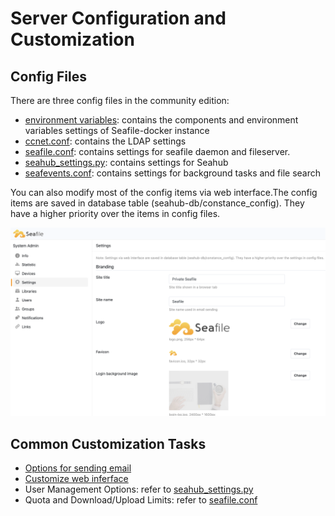# Server Configuration and Customization

## Config Files

There are three config files in the community edition:

* [environment variables](env.md): contains the components and environment variables settings of Seafile-docker instance
* [ccnet.conf](ccnet-conf.md): contains the LDAP settings
* [seafile.conf](seafile-conf.md): contains settings for seafile daemon and fileserver.
* [seahub_settings.py](seahub_settings_py.md): contains settings for Seahub
* [seafevents.conf](seafevents-conf.md): contains settings for background tasks and file search

You can also modify most of the config items via web interface.The config items are saved in database table (seahub-db/constance_config). They have a higher priority over the items in config files.

![Seafile Config via Web](../../images/seafile-server-config.png)

## Common Customization Tasks

* [Options for sending email](sending_email.md)
* [Customize web inferface](seahub_customization.md)
* User Management Options: refer to [seahub_settings.py](seahub_settings_py.md)
* Quota and Download/Upload Limits: refer to [seafile.conf](seafile-conf.md)
